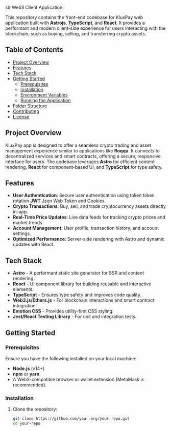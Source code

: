 s# Web3 Client Application

This repository contains the front-end codebase for KluxPay web application
built with **Astrojs**, **TypeScript**, and **React**. It provides a performant
and modern client-side experience for users interacting with the blockchain,
such as buying, selling, and transferring crypto assets.

## Table of Contents

- [Project Overview](#project-overview)
- [Features](#features)
- [Tech Stack](#tech-stack)
- [Getting Started](#getting-started)
  - [Prerequisites](#prerequisites)
  - [Installation](#installation)
  - [Environment Variables](#environment-variables)
  - [Running the Application](#running-the-application)
- [Folder Structure](#folder-structure)
- [Contributing](#contributing)
- [License](#license)

## Project Overview

KluxPay app is designed to offer a seamless crypto trading and asset management
experience similar to applications like **Roqqu**. It connects to decentralized
services and smart contracts, offering a secure, responsive interface for users.
The codebase leverages **Astro** for efficient content rendering, **React** for
component-based UI, and **TypeScript** for type safety.

## Features

- **User Authentication**: Secure user authentication using token token rotation
  **JWT** Json Web Token and Cookies.
- **Crypto Transactions**: Buy, sell, and trade cryptocurrency assets directly
  in-app.
- **Real-Time Price Updates**: Live data feeds for tracking crypto prices and
  market trends.
- **Account Management**: User profile, transaction history, and account
  settings.
- **Optimized Performance**: Server-side rendering with Astro and dynamic
  updates with React.

## Tech Stack

- **Astro** - A performant static site generator for SSR and content rendering.
- **React** - UI component library for building reusable and interactive
  elements.
- **TypeScript** - Ensures type safety and improves code quality.
- **Web3.js/Ethers.js** - For blockchain interactions and smart contract
  integration.
- **Emotion CSS** - Provides utility-first CSS styling.
- **Jest/React Testing Library** - For unit and integration tests.

## Getting Started

### Prerequisites

Ensure you have the following installed on your local machine:

- **Node.js** (v14+)
- **npm** or **yarn**
- A Web3-compatible browser or wallet extension (MetaMask is recommended).

### Installation

1. Clone the repository:

   ```bash
   git clone https://github.com/your-org/your-repo.git
   cd your-repo
   ```
